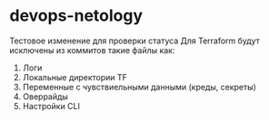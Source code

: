 # devops-netology
Тестовое изменение для проверки статуса
Для Terraform будут исключены из коммитов такие файлы как:
  1. Логи
  2. Локальные директории TF
  3. Переменные с чувствиельными данными (креды, секреты)
  4. Оверрайды
  5. Настройки CLI
